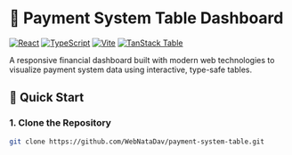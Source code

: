 # 💸 Payment System Table Dashboard

[![React](https://img.shields.io/badge/React-18.2-blue)](https://reactjs.org/)
[![TypeScript](https://img.shields.io/badge/TypeScript-5.0-blue)](https://www.typescriptlang.org/)
[![Vite](https://img.shields.io/badge/Vite-4.0-orange)](https://vitejs.dev/)
[![TanStack Table](https://img.shields.io/badge/TanStack_Table-8.0-purple)](https://tanstack.com/table)

A responsive financial dashboard built with modern web technologies to visualize payment system data using interactive, type-safe tables.

## 🚀 Quick Start

### 1. Clone the Repository

```bash
git clone https://github.com/WebNataDav/payment-system-table.git
